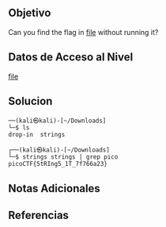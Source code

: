 ## Objetivo

Can you find the flag in [file](https://jupiter.challenges.picoctf.org/static/fae9ac5267cd6e44124e559b901df177/strings) without running it?

## Datos de Acceso al Nivel

[file](https://jupiter.challenges.picoctf.org/static/fae9ac5267cd6e44124e559b901df177/strings)
## Solucion

```
──(kali㉿kali)-[~/Downloads]
└─$ ls
drop-in  strings
                                                                                                                                                                                                                                           
┌──(kali㉿kali)-[~/Downloads]
└─$ strings strings | grep pico
picoCTF{5tRIng5_1T_7f766a23}

```

## Notas Adicionales



## Referencias